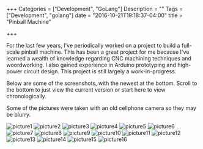 +++
Categories = ["Development", "GoLang"]
Description = ""
Tags = ["Development", "golang"]
date = "2016-10-21T19:18:37-04:00"
title = "Pinball Machine"

+++

For the last few years, I've periodically worked on a project to build a full-scale pinball machine. This has been a great project for me because I've learned a wealth of knowledge regarding CNC machining techniques and woordworking. I also gained experience in Arduino prototyping and high-power circuit design. This project is still largely a work-in-progress.

Below are some of the screenshots, with the newest at the bottom. Scroll to the bottom to just view the current version or start here to view chronologically.

Some of the pictures were taken with an old cellphone camera so they may be blurry.

![picture1](/img/pinball/1.JPG)
![picture2](/img/pinball/2.JPG)
![picture3](/img/pinball/3.JPG)
![picture4](/img/pinball/4.JPG)
![picture5](/img/pinball/5.JPG)
![picture6](/img/pinball/6.JPG)
![picture7](/img/pinball/7.JPG)
![picture8](/img/pinball/8.JPG)
![picture9](/img/pinball/9.JPG)
![picture10](/img/pinball/10.JPG)
![picture11](/img/pinball/11.JPG)
![picture12](/img/pinball/12.JPG)
![picture13](/img/pinball/13.JPG)
![picture14](/img/pinball/14.JPG)
![picture15](/img/pinball/15.JPG)
![picture16](/img/pinball/16.JPG)
